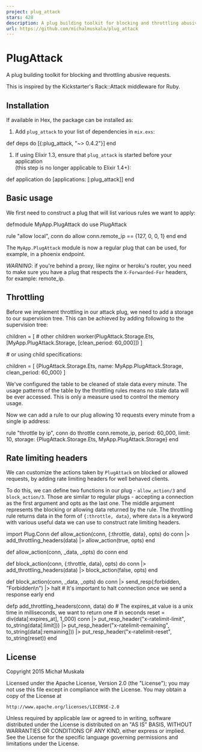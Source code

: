 ```yaml
---
project: plug_attack
stars: 428
description: A plug building toolkit for blocking and throttling abusive requests
url: https://github.com/michalmuskala/plug_attack
---
```


PlugAttack
==========

A plug building toolkit for blocking and throttling abusive requests.

This is inspired by the Kickstarter's Rack::Attack middleware for Ruby.

Installation
------------

If available in Hex, the package can be installed as:

1.  Add `plug_attack` to your list of dependencies in `mix.exs`:

def deps do
  \[{:plug\_attack, "~> 0.4.2"}\]
end

1.  If using Elixir 1.3, ensure that `plug_attack` is started before your application  
    (this step is no longer applicable to Elixir 1.4+):

def application do
  \[applications: \[:plug\_attack\]\]
end

Basic usage
-----------

We first need to construct a plug that will list various rules we want to apply:

defmodule MyApp.PlugAttack do
  use PlugAttack

  rule "allow local", conn do
    allow conn.remote\_ip \== {127, 0, 0, 1}
  end
end

The `MyApp.PlugAttack` module is now a regular plug that can be used, for example, in a phoenix endpoint.

_WARNING_: if you're behind a proxy, like nginx or heroku's router, you need to make sure you have a plug that respects the `X-Forwarded-For` headers, for example: remote\_ip.

Throttling
----------

Before we implement throttling in our attack plug, we need to add a storage to our supervision tree. This can be achieved by adding following to the supervision tree:

children \= \[
  \# other children
  worker(PlugAttack.Storage.Ets, \[MyApp.PlugAttack.Storage, \[clean\_period: 60\_000\]\])
\]

\# or using child specifications:

children \= \[
  {PlugAttack.Storage.Ets, name: MyApp.PlugAttack.Storage, clean\_period: 60\_000}
\]

We've configured the table to be cleaned of stale data every minute. The usage patterns of the table by the throttling rules means no stale data will be ever accessed. This is only a measure used to control the memory usage.

Now we can add a rule to our plug allowing 10 requests every minute from a single ip address:

rule "throttle by ip", conn do
  throttle conn.remote\_ip,
    period: 60\_000, limit: 10,
    storage: {PlugAttack.Storage.Ets, MyApp.PlugAttack.Storage}
end

Rate limiting headers
---------------------

We can customize the actions taken by `PlugAttack` on blocked or allowed requests, by adding rate limiting headers for well behaved clients.

To do this, we can define two functions in our plug - `allow_action/3` and `block_action/3`. Those are similar to regular plugs - accepting a connection as the first argument and opts as the last one. The middle argument represents the blocking or allowing data returned by the rule. The throttling rule returns data in the form of `{:throttle, data}`, where `data` is a keyword with various useful data we can use to construct rate limiting headers.

import Plug.Conn
def allow\_action(conn, {:throttle, data}, opts) do
  conn
  |> add\_throttling\_headers(data)
  |> allow\_action(true, opts)
end

def allow\_action(conn, \_data, \_opts) do
  conn
end

def block\_action(conn, {:throttle, data}, opts) do
  conn
  |> add\_throttling\_headers(data)
  |> block\_action(false, opts)
end

def block\_action(conn, \_data, \_opts) do
  conn
  |> send\_resp(:forbidden, "Forbidden\\n")
  |> halt \# It's important to halt connection once we send a response early
end

defp add\_throttling\_headers(conn, data) do
  \# The expires\_at value is a unix time in milliseconds, we want to return one
  \# in seconds
  reset \= div(data\[:expires\_at\], 1\_000)
  conn
  |> put\_resp\_header("x-ratelimit-limit", to\_string(data\[:limit\]))
  |> put\_resp\_header("x-ratelimit-remaining", to\_string(data\[:remaining\]))
  |> put\_resp\_header("x-ratelimit-reset", to\_string(reset))
end

License
-------

Copyright 2015 Michał Muskała

Licensed under the Apache License, Version 2.0 (the "License"); you may not use this file except in compliance with the License. You may obtain a copy of the License at

```
http://www.apache.org/licenses/LICENSE-2.0
```

Unless required by applicable law or agreed to in writing, software distributed under the License is distributed on an "AS IS" BASIS, WITHOUT WARRANTIES OR CONDITIONS OF ANY KIND, either express or implied. See the License for the specific language governing permissions and limitations under the License.
